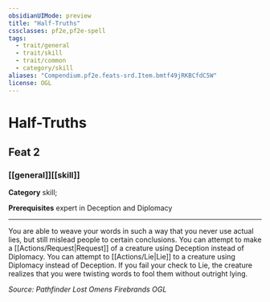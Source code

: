 ```yaml
---
obsidianUIMode: preview
title: "Half-Truths"
cssclasses: pf2e,pf2e-spell
tags:
  - trait/general
  - trait/skill
  - trait/common
  - category/skill
aliases: "Compendium.pf2e.feats-srd.Item.bmtf49jRKBCfdC5W"
license: OGL
---
```

# Half-Truths
## Feat 2
### [[general]][[skill]]

**Category** skill; 



**Prerequisites** expert in Deception and Diplomacy
* * *
You are able to weave your words in such a way that you never use actual lies, but still mislead people to certain conclusions. You can attempt to make a [[Actions/Request|Request]] of a creature using Deception instead of Diplomacy. You can attempt to [[Actions/Lie|Lie]] to a creature using Diplomacy instead of Deception. If you fail your check to Lie, the creature realizes that you were twisting words to fool them without outright lying.

*Source: Pathfinder Lost Omens Firebrands*
*OGL*
